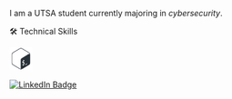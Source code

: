 I am a UTSA student currently majoring in *cybersecurity*.

:hammer_and_wrench: Technical Skills
<div>
  <img src="https://github.com/devicons/devicon/blob/master/icons/bash/bash-plain.svg" title="Bash" alt="bash" width="40" height="40"/>&nbsp;
</div>
<p> </p>
<div id="badges">
  <a href="https://www.linkedin.com/in/your-profile-url/">
    <img src="https://img.shields.io/badge/LinkedIn-blue?style=for-the-badge&logo=linkedin&logoColor=white" alt="LinkedIn Badge"/>
</div>
